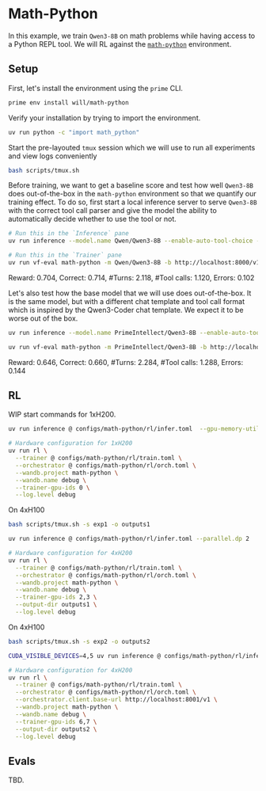 # Math-Python

In this example, we train `Qwen3-8B` on math problems while having access to a Python REPL tool. We will RL against the [`math-python`](https://app.primeintellect.ai/dashboard/environments/will/math-python) environment.

## Setup

First, let's install the environment using the `prime` CLI.

```bash
prime env install will/math-python
```

Verify your installation by trying to import the environment.

```bash
uv run python -c "import math_python"
```

Start the pre-layouted `tmux` session which we will use to run all experiments and view logs conveniently

```bash
bash scripts/tmux.sh
```

Before training, we want to get a baseline score and test how well `Qwen3-8B` does out-of-the-box in the `math-python` environment so that we quantify our training effect. To do so, first start a local inference server to serve `Qwen3-8B` with the correct tool call parser and give the model the ability to automatically decide whether to use the tool or not.

```bash
# Run this in the `Inference` pane
uv run inference --model.name Qwen/Qwen3-8B --enable-auto-tool-choice --tool-call-parser hermes
```
```bash
# Run this in the `Trainer` pane
uv run vf-eval math-python -m Qwen/Qwen3-8B -b http://localhost:8000/v1 -n 500 -r 1 -c -1 --max-tokens 8192
```

Reward: 0.704, Correct: 0.714, #Turns: 2.118, #Tool calls: 1.120, Errors: 0.102

Let's also test how the base model that we will use does out-of-the-box. It is the same model, but with a different chat template and tool call format which is inspired by the Qwen3-Coder chat template. We expect it to be worse out of the box.

```bash
uv run inference --model.name PrimeIntellect/Qwen3-8B --enable-auto-tool-choice --tool-call-parser qwen3_coder
```

```bash
uv run vf-eval math-python -m PrimeIntellect/Qwen3-8B -b http://localhost:8000/v1 -n 500 -r 1 -c -1 --max-tokens 8192
```

Reward: 0.646, Correct: 0.660, #Turns: 2.284, #Tool calls: 1.288, Errors: 0.144

## RL

WIP start commands for 1xH200.

```bash
uv run inference @ configs/math-python/rl/infer.toml  --gpu-memory-utilization 0.5
```

```bash
# Hardware configuration for 1xH200
uv run rl \
  --trainer @ configs/math-python/rl/train.toml \
  --orchestrator @ configs/math-python/rl/orch.toml \
  --wandb.project math-python \
  --wandb.name debug \
  --trainer-gpu-ids 0 \
  --log.level debug
```

On 4xH100

```bash
bash scripts/tmux.sh -s exp1 -o outputs1
```

```bash
uv run inference @ configs/math-python/rl/infer.toml --parallel.dp 2
```

```bash
# Hardware configuration for 4xH200
uv run rl \
  --trainer @ configs/math-python/rl/train.toml \
  --orchestrator @ configs/math-python/rl/orch.toml \
  --wandb.project math-python \
  --wandb.name debug \
  --trainer-gpu-ids 2,3 \
  --output-dir outputs1 \
  --log.level debug
```

On 4xH100

```bash
bash scripts/tmux.sh -s exp2 -o outputs2
```

```bash
CUDA_VISIBLE_DEVICES=4,5 uv run inference @ configs/math-python/rl/infer.toml --server.port 8001 --parallel.tp 2
```

```bash
# Hardware configuration for 4xH200
uv run rl \
  --trainer @ configs/math-python/rl/train.toml \
  --orchestrator @ configs/math-python/rl/orch.toml \
  --orchestrator.client.base-url http://localhost:8001/v1 \
  --wandb.project math-python \
  --wandb.name debug \
  --trainer-gpu-ids 6,7 \
  --output-dir outputs2 \
  --log.level debug
```

## Evals

TBD.